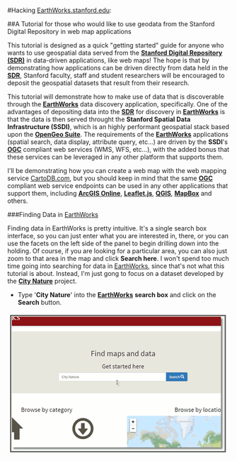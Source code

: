 #Hacking [EarthWorks.stanford.edu](http://earthworks.stanford.edu): 

##A Tutorial for those who would like to use geodata from the Stanford Digital Repository in web map applications

  
This tutorial is designed as a quick "getting started" guide for anyone who wants to use geospatial data served from the [**Stanford Digital Repository (SDR)**](https://sdr.stanford.edu/) in data-driven applications, like web maps! The hope is that by demonstrating how applications can be driven directly from data held in the [**SDR**](https://sdr.stanford.edu/), Stanford faculty, staff and student researchers will be encouraged to deposit the geospatial datasets that result from their research.

This tutorial will demonstrate how to make use of data that is discoverable through the [**EarthWorks**](http://earthworks.stanford.edu) data discovery application, specifically. One of the advantages of depositing data into the [**SDR**](https://sdr.stanford.edu/) for discovery in [**EarthWorks**](http://earthworks.stanford.edu) is that the data is then served throught the **Stanford Spatial Data Infrastructure (SSDI)**, which is an highly performant geospatial stack based upon the [**OpenGeo Suite**](http://boundlessgeo.com/solutions/opengeo-suite/). The requirements of the  [**EarthWorks**](http://earthworks.stanford.edu) applications (spatial search, data display, attribute query, etc...) are driven by the **SSDI**'s [**OGC**](http://www.opengeospatial.org/) compliant web services (WMS, WFS, etc...), with the added bonus that these services can be leveraged in any other platform that supports them. 

 I'll be demonstrating how you can create a web map with the web mapping service [CartoDB.com](http://cartodb.com), but you should keep in mind that the same [**OGC**](http://www.opengeospatial.org/) compliant web service endpoints can be used in any other applications that support them, including [**ArcGIS Online**](http://arcgis.com), [**Leaflet.js**](http://leafletjs.com/), [**QGIS**](http://qgis.org/en/site/), [**MapBox**](https://www.mapbox.com/) and others.

###Finding Data in [EarthWorks](http://earthworks.stanford.edu)

Finding data in EarthWorks is pretty intuitive. It's a single search box interface, so you can just enter what you are interested in, there, or you can use the facets on the left side of the panel to begin drilling down into the holding. Of course, if you are looking for a particular area, you can also just zoom to that area in the map and click **Search here**. I won't spend too much time going into searching for data in [EarthWorks](http://earthworks.stanford.edu), since that's not what this tutorial is about. Instead, I'm just gong to focus on a dataset developed by the [**City Nature**](http://citynature.stanford.edu) project.

* Type '**City Nature**' into the [**EarthWorks**](http://earthworks.stanford.edu) **search box** and click on the **Search** button.

![EarthWorks](images/finddata.gif) 




